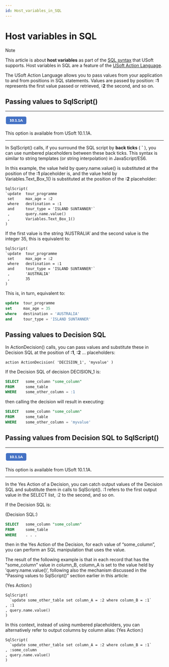 ```yaml
---
id: Host_variables_in_SQL
---
```


# Host variables in SQL



> [!NOTE]
> This article is about **host variables** as part of the [SQL syntax](/docs/Modeller_and_Rules_Engine/SQL_syntax) that USoft supports.
> Host variables in SQL are a feature of the [USoft Action Language](/docs/Task_flow/Action_Language_reference/USoft_Action_Language.md).

The USoft Action Language allows you to pass values from your application to and from positions in SQL statements. Values are passed by position: **:1** represents the first value passed or retrieved, **:2** the second, and so on.

## Passing values to SqlScript()

----

![](./assets/1dda4eec-2c71-4513-9a53-669f6fa3644f.png)



This option is available from USoft 10.1.1A.

----

In SqlScript() calls, if you surround the SQL script by **back ticks** ( **`** ), you can use numbered placeholders between these back ticks. This syntax is similar to string templates (or string interpolation) in JavaScript/ES6.

In this example, the value held by query.name.value() is substituted at the position of the **:1** placeholder is, and the value held by Variables.Text_Box_1() is substituted at the position of the **:2** placeholder:

```
SqlScript(
`update  tour_programme 
 set     max_age = :2 
 where   destination = :1 
 and     tour_type = 'ISLAND SUNTANNER'`
 ,       query.name.value()
 ,       Variables.Text_Box_1()
)
```

If the first value is the string ‘AUSTRALIA’ and the second value is the integer 35, this is equivalent to:

```
SqlScript(
`update  tour_programme 
 set     max_age = :2 
 where   destination = :1 
 and     tour_type = 'ISLAND SUNTANNER'`
 ,       'AUSTRALIA'
 ,       35
)
```

This is, in turn, equivalent to:

```sql
update  tour_programme 
set     max_age = 35 
where   destination = 'AUSTRALIA' 
and     tour_type = 'ISLAND SUNTANNER'
```

## Passing values to Decision SQL

In ActionDecision() calls, you can pass values and substitute these in Decision SQL at the position of **:1**, **:2** … placeholders:

```
action ActionDecision( 'DECISION_1', 'myvalue' )
```

If the Decision SQL of decision DECISION_1 is:

```sql
SELECT   some_column "some_column"
FROM     some_table
WHERE    some_other_column = :1
```

then calling the decision will result in executing:

```sql
SELECT   some_column "some_column"
FROM     some_table
WHERE    some_other_column = 'myvalue'
```

## Passing values from Decision SQL to SqlScript()

----

![](./assets/1dda4eec-2c71-4513-9a53-669f6fa3644f.png)



This option is available from USoft 10.1.1A.

----

In the Yes Action of a Decision, you can catch output values of the Decision SQL and substitute them in calls to SqlScript(). :1 refers to the first output value in the SELECT list, :2 to the second, and so on.

If the Decision SQL is:

(Decision SQL:)

```sql
SELECT   some_column "some_column"
FROM     some_table
WHERE    . . .
```

then in the Yes Action of the Decision, for each value of “some_column”, you can perform an SQL manipulation that uses the value.

The result of the following example is that in each record that has the "some_column” value in column_B, column_A is set to the value held by 'query.name.value()’, following also the mechanism discussed in the "Passing values to SqlScript()” section earlier in this article:

(Yes Action:)

```
SqlScript(
  `update some_other_table set column_A = :2 where column_B = :1`
, :1
, query.name.value()
)
```

In this context, instead of using numbered placeholders, you can alternatively refer to output columns by column alias:
(Yes Action:)

```
SqlScript(
  `update some_other_table set column_A = :2 where column_B = :1`
, :some_column
, query.name.value()
)
```